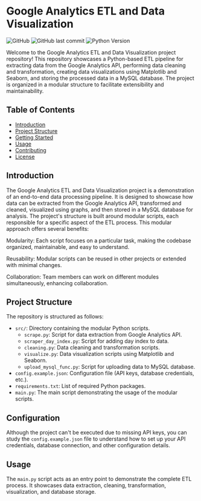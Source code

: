# Google Analytics ETL and Data Visualization

![GitHub](https://img.shields.io/github/license/YourUsername/YourRepository)
![GitHub last commit](https://img.shields.io/github/last-commit/YourUsername/YourRepository)
![Python Version](https://img.shields.io/badge/python-3.8%2B-blue)

Welcome to the Google Analytics ETL and Data Visualization project repository! This repository showcases a Python-based ETL pipeline for extracting data from the Google Analytics API, performing data cleaning and transformation, creating data visualizations using Matplotlib and Seaborn, and storing the processed data in a MySQL database. The project is organized in a modular structure to facilitate extensibility and maintainability.

## Table of Contents

- [Introduction](#introduction)
- [Project Structure](#project-structure)
- [Getting Started](#getting-started)
- [Usage](#usage)
- [Contributing](#contributing)
- [License](#license)

## Introduction

The Google Analytics ETL and Data Visualization project is a demonstration of an end-to-end data processing pipeline. It is designed to showcase how data can be extracted from the Google Analytics API, transformed and cleaned, visualized using graphs, and then stored in a MySQL database for analysis.
The project's structure is built around modular scripts, each responsible for a specific aspect of the ETL process. This modular approach offers several benefits:

Modularity: Each script focuses on a particular task, making the codebase organized, maintainable, and easy to understand.

Reusability: Modular scripts can be reused in other projects or extended with minimal changes.

Collaboration: Team members can work on different modules simultaneously, enhancing collaboration.


## Project Structure

The repository is structured as follows:

- `src/`: Directory containing the modular Python scripts.
  - `scrape.py`: Script for data extraction from Google Analytics API.
  - `scraper_day_index.py`: Script for adding day index to data.
  - `cleaning.py`: Data cleaning and transformation scripts.
  - `visualize.py`: Data visualization scripts using Matplotlib and Seaborn.
  - `upload_mysql_func.py`: Script for uploading data to MySQL database.
- `config.example.json`: Configuration file (API keys, database credentials, etc.).
- `requirements.txt`: List of required Python packages.
- `main.py`: The main script demonstrating the usage of the modular scripts.

## Configuration

Although the project can't be executed due to missing API keys, you can study the `config.example.json` file to understand how to set up your API credentials, database connection, and other configuration details.

## Usage

The `main.py` script acts as an entry point to demonstrate the complete ETL process. It showcases data extraction, cleaning, transformation, visualization, and database storage.
